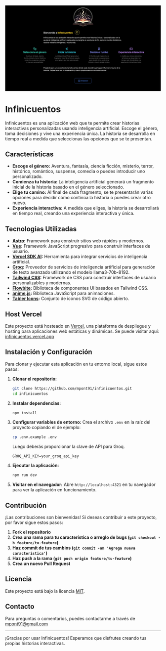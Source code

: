 ![Infinicuentos](public/presentation.webp)

# Infinicuentos

Infinicuentos es una aplicación web que te permite crear historias interactivas personalizadas usando inteligencia artificial. Escoge el género, toma decisiones y vive una experiencia única. La historia se desarrolla en tiempo real a medida que seleccionas las opciones que se te presentan.

## Características

- **Escoge el género:** Aventura, fantasía, ciencia ficción, misterio, terror, histórico, romántico, suspense, comedia o puedes introducir uno personalizado.
- **Comienza tu historia:** La inteligencia artificial generará un fragmento inicial de la historia basado en el género seleccionado.
- **Elige tu camino:** Al final de cada fragmento, se te presentarán varias opciones para decidir cómo continúa la historia o puedes crear otro nuevo.
- **Experiencia interactiva:** A medida que eliges, la historia se desarrollará en tiempo real, creando una experiencia interactiva y única.

## Tecnologías Utilizadas

- **[Astro](https://astro.build/):** Framework para construir sitios web rápidos y modernos.
- **[Vue](https://vuejs.org/):** Framework JavaScript progresivo para construir interfaces de usuario.
- **[Vercel SDK AI](https://vercel.com/docs/ai):** Herramienta para integrar servicios de inteligencia artificial.
- **[Groq](https://groq.com/):** Proveedor de servicios de inteligencia artificial para generación de texto avanzado utilizando el modelo llama3-70b-8192.
- **[Tailwind CSS](https://tailwindcss.com/):** Framework de CSS para construir interfaces de usuario personalizables y modernas.
- **[Flowbite](https://flowbite.com/):** Biblioteca de componentes UI basados en Tailwind CSS.
- **[anime.js](https://animejs.com/):** Biblioteca JavaScript para animaciones.
- **[Tabler Icons](https://tabler-icons.io/):** Conjunto de iconos SVG de código abierto.

## Host Vercel

Este proyecto está hosteado en [Vercel](https://vercel.com/), una plataforma de despliegue y hosting para aplicaciones web estáticas y dinámicas.
Se puede visitar aquí: [infinicuentos.vercel.app](https://infinicuentos.vercel.app/)

## Instalación y Configuración

Para clonar y ejecutar esta aplicación en tu entorno local, sigue estos pasos:

1. **Clonar el repositorio:**

   ```sh
   git clone https://github.com/mpont91/infinicuentos.git
   cd infinicuentos
   ```

2. **Instalar dependencias:**

   ```sh
   npm install
   ```

3. **Configurar variables de entorno:**
   Crea el archivo `.env` en la raíz del proyecto copiando el de ejemplo:

   ```sh
   cp .env.example .env
   ```

   Luego deberás proporcionar la clave de API para Groq.

   ```
   GROQ_API_KEY=your_groq_api_key
   ```

4. **Ejecutar la aplicación:**

   ```sh
   npm run dev
   ```

5. **Visitar en el navegador:**
   Abre `http://localhost:4321` en tu navegador para ver la aplicación en funcionamiento.

## Contribución

¡Las contribuciones son bienvenidas! Si deseas contribuir a este proyecto, por favor sigue estos pasos:

1. **Fork el repositorio**
2. **Crea una rama para tu característica o arreglo de bugs (`git checkout -b feature/tu-feature`)**
3. **Haz commit de tus cambios (`git commit -am 'Agrega nueva característica'`)**
4. **Haz push a la rama (`git push origin feature/tu-feature`)**
5. **Crea un nuevo Pull Request**

## Licencia

Este proyecto está bajo la licencia [MIT](LICENSE).

## Contacto

Para preguntas o comentarios, puedes contactarme a través de [mpont91@gmail.com](mailto:mpont91@gmail.com)

---

¡Gracias por usar Infinicuentos! Esperamos que disfrutes creando tus propias historias interactivas.
